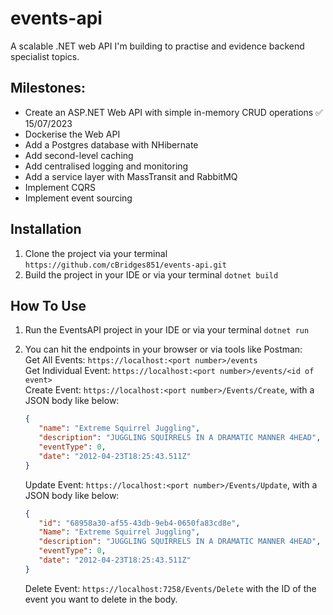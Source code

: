 # events-api
A scalable .NET web API I'm building to practise and evidence backend specialist topics.

## Milestones:
- Create an ASP.NET Web API with simple in-memory CRUD operations ✅ 15/07/2023
- Dockerise the Web API
- Add a Postgres database with NHibernate
- Add second-level caching
- Add centralised logging and monitoring
- Add a service layer with MassTransit and RabbitMQ
- Implement CQRS
- Implement event sourcing

## Installation
1) Clone the project via your terminal `https://github.com/cBridges851/events-api.git`
2) Build the project in your IDE or via your terminal `dotnet build`

## How To Use
1) Run the EventsAPI project in your IDE or via your terminal `dotnet run`
2) You can hit the endpoints in your browser or via tools like Postman: <br>
   Get All Events: `https://localhost:<port number>/events`<br>
   Get Individual Event: `https://localhost:<port number>/events/<id of event>`<br>
   Create Event: `https://localhost:<port number>/Events/Create`, with a JSON body like below:
   ```json
   {
      "name": "Extreme Squirrel Juggling",
      "description": "JUGGLING SQUIRRELS IN A DRAMATIC MANNER 4HEAD",
      "eventType": 0,
      "date": "2012-04-23T18:25:43.511Z"
   }
   ```
   
   Update Event: `https://localhost:<port number>/Events/Update`, with a JSON body like below:
   ```json
   {
      "id": "68958a30-af55-43db-9eb4-0650fa83cd8e",
      "Name": "Extreme Squirrel Juggling",
      "description": "JUGGLING SQUIRRELS IN A DRAMATIC MANNER 4HEAD",
      "eventType": 0,
      "date": "2012-04-23T18:25:43.511Z"
   }
   ```

   Delete Event: `https://localhost:7258/Events/Delete` with the ID of the event you want to delete in the body.
